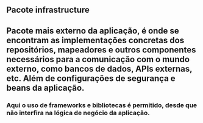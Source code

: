 ## Pacote infrastructure

## Pacote mais externo da aplicação, é onde se encontram as implementações concretas dos repositórios, mapeadores e outros componentes necessários para a comunicação com o mundo externo, como bancos de dados, APIs externas, etc. Além de configurações de segurança e beans da aplicação.
### Aqui o uso de frameworks e bibliotecas é permitido, desde que não interfira na lógica de negócio da aplicação.